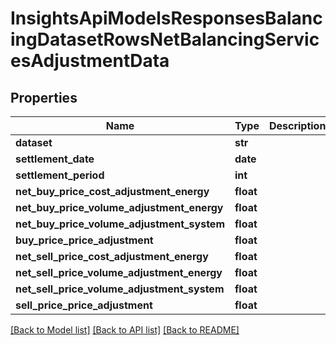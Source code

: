 # InsightsApiModelsResponsesBalancingDatasetRowsNetBalancingServicesAdjustmentData

## Properties
Name | Type | Description | Notes
------------ | ------------- | ------------- | -------------
**dataset** | **str** |  | [optional] 
**settlement_date** | **date** |  | [optional] 
**settlement_period** | **int** |  | [optional] 
**net_buy_price_cost_adjustment_energy** | **float** |  | [optional] 
**net_buy_price_volume_adjustment_energy** | **float** |  | [optional] 
**net_buy_price_volume_adjustment_system** | **float** |  | [optional] 
**buy_price_price_adjustment** | **float** |  | [optional] 
**net_sell_price_cost_adjustment_energy** | **float** |  | [optional] 
**net_sell_price_volume_adjustment_energy** | **float** |  | [optional] 
**net_sell_price_volume_adjustment_system** | **float** |  | [optional] 
**sell_price_price_adjustment** | **float** |  | [optional] 

[[Back to Model list]](../README.md#documentation-for-models) [[Back to API list]](../README.md#documentation-for-api-endpoints) [[Back to README]](../README.md)

